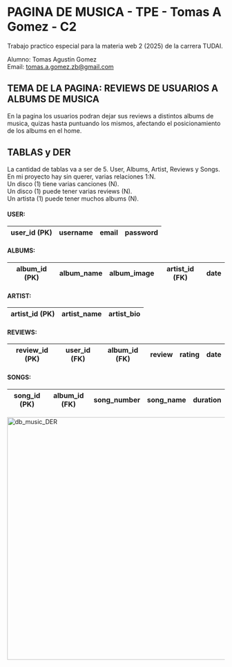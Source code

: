 # PAGINA DE MUSICA - TPE - Tomas A Gomez - C2

Trabajo practico especial para la materia web 2 (2025) de la carrera TUDAI.

Alumno: Tomas Agustin Gomez <br>
Email: tomas.a.gomez.zb@gmail.com

## TEMA DE LA PAGINA: REVIEWS DE USUARIOS A ALBUMS DE MUSICA

En la pagina los usuarios podran dejar sus reviews a distintos albums de musica,
quizas hasta puntuando los mismos, afectando el posicionamiento de los albums en el home.

## TABLAS y DER

La cantidad de tablas va a ser de 5. User, Albums, Artist, Reviews y Songs.<br>
En mi proyecto hay sin querer, varias relaciones 1:N.<br>
Un disco (1) tiene varias canciones (N).<br>
Un disco (1) puede tener varias reviews (N).<br>
Un artista (1) puede tener muchos albums (N).

#### USER:
| user_id (PK) | username | email | password |
|--------------|----------|-------|----------|
#### ALBUMS:
| album_id (PK) | album_name | album_image | artist_id (FK) | date |
|---------------|------------|-------------|----------------|------|
#### ARTIST:
| artist_id (PK) | artist_name | artist_bio |
|----------------|-------------|------------|
#### REVIEWS:
| review_id (PK) | user_id (FK) | album_id (FK) | review | rating | date |
|----------------|--------------|---------------|--------|--------|------|
#### SONGS:
| song_id (PK) | album_id (FK) | song_number | song_name | duration |
|--------------|---------------|-------------|-----------|----------|

<img width="1080" height="561" alt="db_music_DER" src="https://github.com/user-attachments/assets/0d855a27-5629-4ab8-8217-1de8698a4e0e" />


